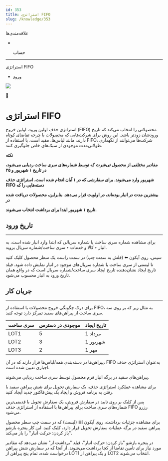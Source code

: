 ```yaml
---
id: 353
title: استراتژی FIFO
slug: /knowledge/353
---
```


 
  علاقه‌مندی‌ها
* [​](./353)

  حساب

---

 

استراتژی FIFO

- [ورود](/web/login?redirect=/knowledge/article/353)

![](https://odoofarsi.com/web/image/4273?access_token=758ed00a-51be-44b6-a98e-ee34230ae391)

📖

# استراتژی FIFO

استراتژی حذف اولین ورود، اولین خروج (FIFO) محصولاتی را انتخاب می‌کند که تاریخ ورودشان زودتر باشد. این روش برای شرکت‌هایی که محصولات با چرخه تقاضای کوتاه دارند، مانند لباس‌ها، مفید است. با استفاده از FIFO، شرکت‌ها می‌توانند از نگهداری طولانی‌مدت موجودی از سبک‌های خاص جلوگیری کنند.

**نکته**

**مقادیر مختلفی از محصول تی‌شرت که توسط شماره‌های سری ساخت ردیابی می‌شود، در تاریخ ۱ شهریور و ۲۵**

**شهریور وارد می‌شوند. برای سفارشی که در ۱ آبان انجام شده است، استراتژی حذف FIFO دسته‌هایی را که**

**بیشترین مدت در انبار بوده‌اند، در اولویت قرار می‌دهد. بنابراین، محصولات دریافت شده در**

**تاریخ ۱ شهریور ابتدا برای برداشت انتخاب می‌شوند.**

## **تاریخ ورود**

---

برای مشاهده شماره سری ساخت یا شماره سریالی که ابتدا وارد انبار شده است، به انبار ‣ کالا و خدمات ‣ سری ساخت/شماره سریال بروید.

سپس، روی آیکون ⬅️ (فلش به سمت چپ) در سمت راست یک سطر محصول کلیک کنید تا لیستی از سری ساخت یا شماره سریال‌های موجود در انبار نمایش داده شود. فیلد تاریخ ایجاد نشان‌دهنده تاریخ ایجاد سری ساخت/شماره سریال است که در واقع همان تاریخ ورود به انبار محسوب می‌شود.

## **جریان کار**

---

برای درک چگونگی خروج محصولات با استفاده از FIFO، به مثال زیر که بر روی سه سری ساخت از پیراهن‌های سفید تمرکز دارد توجه کنید.

| سری ساخت | موجودی در دسترس | تاریخ ایجاد |
| --- | --- | --- |
| LOT1 | 5 | 1 مرداد |
| LOT2 | 3 | 1 شهریور |
| LOT3 | 2 | 1 مهر |

پیراهن‌ها در دسته‌بندی همه/لباس‌ها قرار دارند که در آن، FIFO به‌عنوان استراتژی حذف اجباری تعیین شده است.

پیراهن‌های سفید در برگه انبار فرم محصول توسط سری ساخت ردیابی می‌شوند.

برای مشاهده عملکرد استراتژی حذف، یک سفارش تحویل برای شش پیراهن سفید با رفتن به برنامه فروش و ایجاد یک پیش‌فاکتور جدید ایجاد کنید.

پس از کلیک بر روی تایید در سفارش فروش، یک سفارش تحویل با قدیمی‌ترین شماره‌های سری ساخت برای پیراهن‌ها با استفاده از استراتژی حذف FIFO رزرو می‌شود.

برای مشاهده جزئیات برداشت‌، روی آیکون ⦙≣ (لیست) که در سمت چپ سطر محصول پیراهن سفید در برگه عملیات سفارش تحویل قرار دارد، کلیک کنید. این کار پنجره بازشو "باز کردن: حرکت انبار" را باز می‌کند.

در پنجره بازشو "باز کردن: حرکت انبار"، فیلد "برداشت از" نشان می‌دهد که مقادیر مورد نیاز برای تامین تقاضا از کجا برداشت می‌شوند. از آنجا که در سفارش شش پیراهن درخواست شده، تمام پنج پیراهن از LOT1 و یک پیراهن از LOT2 انتخاب می‌شوند.